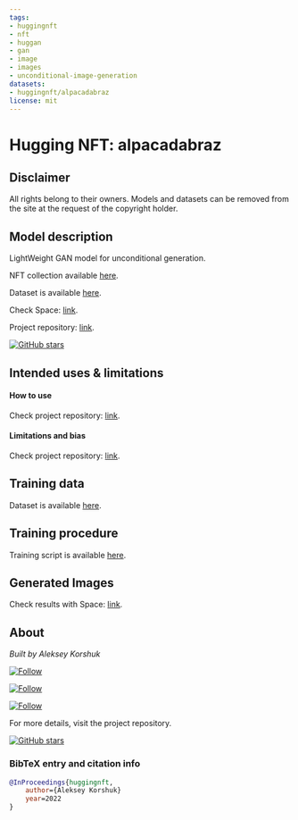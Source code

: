 ```yaml
---
tags:
- huggingnft
- nft
- huggan
- gan
- image
- images
- unconditional-image-generation
datasets:
- huggingnft/alpacadabraz
license: mit
---
```


# Hugging NFT: alpacadabraz

## Disclaimer

All rights belong to their owners. Models and datasets can be removed from the site at the request of the copyright
holder.

## Model description

LightWeight GAN model for unconditional generation.

NFT collection available [here](https://opensea.io/collection/alpacadabraz).

Dataset is available [here](https://huggingface.co/datasets/huggingnft/alpacadabraz).

Check Space: [link](https://huggingface.co/spaces/AlekseyKorshuk/huggingnft).

Project repository: [link](https://github.com/AlekseyKorshuk/huggingnft).

[![GitHub stars](https://img.shields.io/github/stars/AlekseyKorshuk/huggingnft?style=social)](https://github.com/AlekseyKorshuk/huggingnft)

## Intended uses & limitations

#### How to use

Check project repository: [link](https://github.com/AlekseyKorshuk/huggingnft).

#### Limitations and bias

Check project repository: [link](https://github.com/AlekseyKorshuk/huggingnft).

## Training data

Dataset is available [here](https://huggingface.co/datasets/huggingnft/alpacadabraz).

## Training procedure

Training script is available [here](https://github.com/AlekseyKorshuk/huggingnft).

## Generated Images

Check results with Space: [link](https://huggingface.co/spaces/AlekseyKorshuk/huggingnft).

## About

*Built by Aleksey Korshuk*

[![Follow](https://img.shields.io/github/followers/AlekseyKorshuk?style=social)](https://github.com/AlekseyKorshuk)

[![Follow](https://img.shields.io/twitter/follow/alekseykorshuk?style=social)](https://twitter.com/intent/follow?screen_name=alekseykorshuk)

[![Follow](https://img.shields.io/badge/dynamic/json?color=blue&label=Telegram%20Channel&query=%24.result&url=https%3A%2F%2Fapi.telegram.org%2Fbot1929545866%3AAAFGhV-KKnegEcLiyYJxsc4zV6C-bdPEBtQ%2FgetChatMemberCount%3Fchat_id%3D-1001253621662&style=social&logo=telegram)](https://t.me/joinchat/_CQ04KjcJ-4yZTky)

For more details, visit the project repository.

[![GitHub stars](https://img.shields.io/github/stars/AlekseyKorshuk/huggingnft?style=social)](https://github.com/AlekseyKorshuk/huggingnft)

### BibTeX entry and citation info

```bibtex
@InProceedings{huggingnft,
    author={Aleksey Korshuk}
    year=2022
}
```
